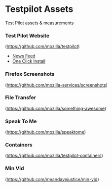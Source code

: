 # Testpilot Assets
Test Pilot assets &amp; measurements

### Test Pilot Website
(https://github.com/mozilla/testpilot)

* [News Feed](Test_Pilot_Website/News_Feed)
* [One Click Install](Test_Pilot_Website/One_Click_Install)

### Firefox Screenshots
(https://github.com/mozilla-services/screenshots)

### File Transfer 
(https://github.com/mozilla/something-awesome)

### Speak To Me 
(https://github.com/mozilla/speaktome)

### Containers
(https://github.com/mozilla/testpilot-containers)

### Min Vid 
(https://github.com/meandavejustice/min-vid)


